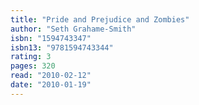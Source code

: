 ```yaml
---
title: "Pride and Prejudice and Zombies"
author: "Seth Grahame-Smith"
isbn: "1594743347"
isbn13: "9781594743344"
rating: 3
pages: 320
read: "2010-02-12"
date: "2010-01-19"
---
```


